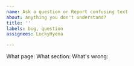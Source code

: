 ```yaml
---
name: Ask a question or Report confusing text
about: anything you don't understand?
title: ''
labels: bug, question
assignees: LuckyHyena

---
```


What page:
What section:
What's wrong:

